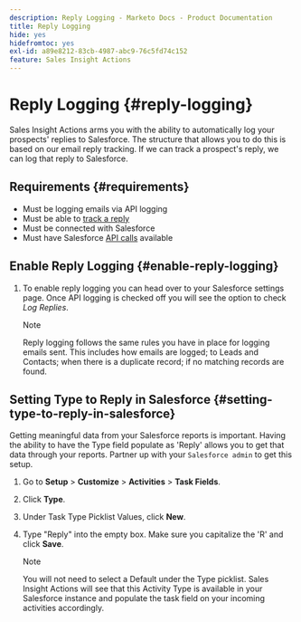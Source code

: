 ```yaml
---
description: Reply Logging - Marketo Docs - Product Documentation
title: Reply Logging
hide: yes
hidefromtoc: yes
exl-id: a89e8212-83cb-4987-abc9-76c5fd74c152
feature: Sales Insight Actions
---
```

# Reply Logging {#reply-logging}

Sales Insight Actions arms you with the ability to automatically log your prospects' replies to Salesforce. The structure that allows you to do this is based on our email reply tracking. If we can track a prospect's reply, we can log that reply to Salesforce.

## Requirements {#requirements}

* Must be logging emails via API logging
* Must be able to [track a reply](/help/marketo/product-docs/marketo-sales-insight/actions/send-a-sales-email/email-tracking-overview.md#how-reply-tracking-works)
* Must be connected with Salesforce
* Must have Salesforce [API calls](https://developer.salesforce.com/docs/atlas.en-us.salesforce_app_limits_cheatsheet.meta/salesforce_app_limits_cheatsheet/salesforce_app_limits_platform_api.htm) available

## Enable Reply Logging {#enable-reply-logging}

1. To enable reply logging you can head over to your Salesforce settings page. Once API logging is checked off you will see the option to check _Log Replies_.

   >[!NOTE]
   >
   >Reply logging follows the same rules you have in place for logging emails sent. This includes how emails are logged; to Leads and Contacts; when there is a duplicate record; if no matching records are found.

## Setting Type to Reply in Salesforce {#setting-type-to-reply-in-salesforce}

Getting meaningful data from your Salesforce reports is important. Having the ability to have the Type field populate as 'Reply' allows you to get that data through your reports. Partner up with your `Salesforce admin` to get this setup.

1. Go to **Setup** > **Customize** > **Activities** > **Task Fields**.
1. Click **Type**.
1. Under Task Type Picklist Values, click **New**.
1. Type "Reply" into the empty box. Make sure you capitalize the 'R' and click **Save**.

   >[!NOTE]
   >
   >You will not need to select a Default under the Type picklist. Sales Insight Actions will see that this Activity Type is available in your Salesforce instance and populate the task field on your incoming activities accordingly.
